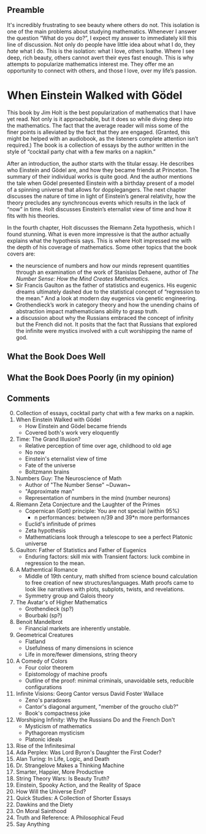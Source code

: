## Preamble ##

It's incredibly frustrating to see beauty where others do not. This isolation is
one of the main problems about studying mathematics. Whenever I answer the
question &ldquo;What do you do?&rdquo;, I expect my answer to immediately kill
this line of discussion. Not only do people have little idea about what I do,
they *hate* what I do. This is the isolation: what I love, others loathe. Where
I see deep, rich beauty, others cannot avert their eyes fast enough. This is why
attempts to popularize mathematics interest me. They offer me an opportunity to
connect with others, and those I love, over my life&rsquo;s passion.

# When Einstein Walked with Gödel #

This book by Jim Holt is the best popularization of mathematics that I have yet
read. Not only is it approachable, but it does so while diving deep into the
mathematics. The fact that the average reader will miss some of the finer points
is alleviated by the fact that they are engaged. (Granted, this might be helped
with an audiobook, as the listeners complete attention isn&rsquo;t required.)
The book is a collection of essays by the author written in the style of
&ldquo;cocktail party chat with a few marks on a napkin.&rdquo;

After an introduction, the author starts with the titular essay. He describes
who Einstein and Gödel are, and how they became friends at Princeton. The
summary of their individual works is quite good. And the author mentions the
tale when Gödel presented Einstein with a birthday present of a model of a
spinning universe that allows for dopplegangers. The next chapter discusses the
nature of time in light of Einstein&rsquo;s general relativity, how the theory
precludes any synchroncous events which results in the lack of &ldquo;now&rdquo;
in time. Holt discusses Einstein&rsquo;s eternalist view of time and how it
fits with his theories.

In the fourth chapter, Holt discusses the Riemann Zeta hypothesis, which I found
stunning. What is even more impressive is that the author actually explains
what the hypothesis says. This is where Holt impressed me with the depth of his
coverage of mathematics. Some other topics that the book covers are:

- the neurscience of numbers and how our minds represent quantities through an
  examination of the work of Stanislas Dehaene, author of
  *The Number Sense: How the Mind Creates Mathematics*.
- Sir Francis Gaulton as the father of statistics and eugenics. His eugenic
  dreams ultimately dashed due to the statistical concept of &ldquo;regression
  to the mean.&rdquo; And a look at modern day eugenics via genetic engineering.
- Grothendieck&rsquo;s work in category theory and how the unending chains of
  abstraction impact mathematicians ability to grasp truth.
- a discussion about why the Russians embraced the concept of infinity but the
  French did not. It posits that the fact that Russians that explored the
  infinite were mystics involved with a cult worshipping the name of god.

## What the Book Does Well ##

## What the Book Does Poorly (in my opinion) ##

## Comments ##

0. Collection of essays, cocktail party chat with a few marks on a
   napkin.
1. When Einstein Walked with Gödel
   - How Einstein and Gödel became friends
   - Covered both's work very eloquently
1. Time: The Grand Illusion?
   - Relative perception of time over age, childhood to old age
   - No now
   - Einstein's eternalist view of time
   - Fate of the universe
   - Boltzmann brains
1. Numbers Guy: The Neuroscience of Math
   - Author of "The Number Sense" ~Duwan~
   - "Approximate man"
   - Representation of numbers in the mind (number neurons)
1. Riemann Zeta Conjecture and the Laughter of the Primes
   - Copernican (Gott) principle: You are not special (within 95%)
     - n performances: between n/39 and 39\*n more performances
   - Euclid's infinitude of primes
   - Zeta hypothesis
   - Mathematicians look through a telescope to see a perfect Platonic universe
1. Gaulton: Father of Statistics and Father of Eugenics
   - Enduring factors: skill mix with Transient factors: luck combine in
     regression to the mean.
1. A Mathemtical Romance
   - Middle of 19th century, math shifted from science bound
     calculation to free creation of new structures/languages. Math
     proofs came to look like narratives with plots, subplots, twists,
     and revelations.
   - Symmetry group and Galois theory
1. The Avatar's of Higher Mathematics
   - Grothendieck (sp?)
   - Bourbaki (sp?)
1. Benoit Mandelbrot
   - Financial markets are inherently unstable.
1. Geometrical Creatures
   - Flatland
   - Usefulness of many dimensions in science
   - Life in more/fewer dimensions, string theory
1. A Comedy of Colors
   - Four color theorem
   - Epistomology of machine proofs
   - Outline of the proof: minimal criminals, unavoidable sets,
     reducible configurations
1. Infinite Visions: Georg Cantor versus David Foster Wallace
   - Zeno's paradoxes
   - Cantor's diagonal argument, "member of the groucho club?"
   - Book's compactness joke
1. Worshiping Infinity: Why the Russians Do and the French Don't
   - Mysticism of mathematics
   - Pythagorean mysticism
   - Platonic ideals
1. Rise of the Infinitesimal
1. Ada Perplex: Was Lord Byron's Daughter the First Coder?
1. Alan Turing: In Life, Logic, and Death
1. Dr. Strangelove Makes a Thinking Machine
1. Smarter, Happier, More Productive
1. String Theory Wars: Is Beauty Truth?
1. Einstein, Spooky Action, and the Reality of Space
1. How Will the Universe End?
1. Quick Studies: A Collection of Shorter Essays
1. Dawkins and the Diety
1. On Moral Sainthood
1. Truth and Reference: A Philosophical Feud
1. Say Anything
